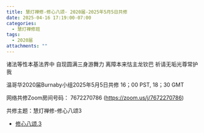 ```yaml
---
title: 慧灯禅修-修心八颂- 2020届-2025年5月5日共修
date: 2025-04-16 17:19:00-07:00
categories:
  - 慧灯禅修班
tags:
  - 2020届
attachments: ""
---
```

诸法等性本基法界中 自现圆满三身游舞力
离障本来怙主龙钦巴 祈请无垢光尊常护我

温哥华2020届Burnaby小组2025年5月5日共修
16；00 PST, 18；30 GMT

网络共修Zoom房间号码： 7672270786 (<https://zoom.us/j/7672270786>)

共修主题：慧灯禅修-修心八颂3

* [修心八颂.3](https://www.fohuifayu.com/index.php/huideng-jiangtang/jingdian-jiedu/xiuxin-basong/962-l06021)






